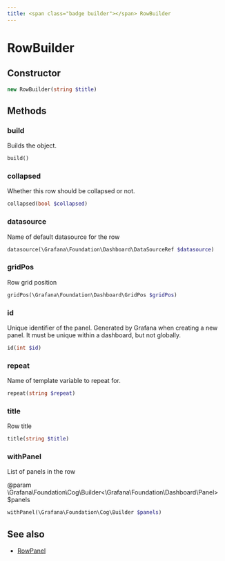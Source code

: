 ```yaml
---
title: <span class="badge builder"></span> RowBuilder
---
```

# <span class="badge builder"></span> RowBuilder

## Constructor

```php
new RowBuilder(string $title)
```
## Methods

### <span class="badge object-method"></span> build

Builds the object.

```php
build()
```

### <span class="badge object-method"></span> collapsed

Whether this row should be collapsed or not.

```php
collapsed(bool $collapsed)
```

### <span class="badge object-method"></span> datasource

Name of default datasource for the row

```php
datasource(\Grafana\Foundation\Dashboard\DataSourceRef $datasource)
```

### <span class="badge object-method"></span> gridPos

Row grid position

```php
gridPos(\Grafana\Foundation\Dashboard\GridPos $gridPos)
```

### <span class="badge object-method"></span> id

Unique identifier of the panel. Generated by Grafana when creating a new panel. It must be unique within a dashboard, but not globally.

```php
id(int $id)
```

### <span class="badge object-method"></span> repeat

Name of template variable to repeat for.

```php
repeat(string $repeat)
```

### <span class="badge object-method"></span> title

Row title

```php
title(string $title)
```

### <span class="badge object-method"></span> withPanel

List of panels in the row

@param \Grafana\Foundation\Cog\Builder<\Grafana\Foundation\Dashboard\Panel> $panels

```php
withPanel(\Grafana\Foundation\Cog\Builder $panels)
```

## See also

 * <span class="badge object-type-class"></span> [RowPanel](./object-RowPanel.md)

